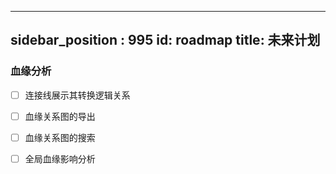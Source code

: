 ---
sidebar_position : 995
id: roadmap
title: 未来计划
-----------

### 血缘分析
- [ ] 连接线展示其转换逻辑关系
- [ ] 血缘关系图的导出
- [ ] 血缘关系图的搜索
- [ ] 全局血缘影响分析

